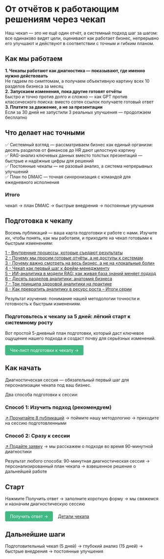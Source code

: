 # От отчётов к работающим решениям через чекап

Наш чекап — это не ещё один отчёт, а системный подход шаг за шагом: все одинаково видят цели, оценивают как работает бизнес, непрерывно его улучшают и действуют в соответствии с точным и гибким планом.

## Как мы работаем

**1. Чекапы работают как диагностика — показывают, где именно нужно действовать** <br>
Не гадаем по симптомам, а получаем объективную картину всех 10 разделов бизнеса за месяц
<br>
**2. Запускаем изменения, пока другие готовят отчёты** <br>
Быстро и точно против долго и сложно — как GPT против классического поиска: вместо сотен ссылок получаете готовый ответ
<br>
**3. Платите за движение, а не за презентации** <br>
Если за 30 дней не запустили 3 реальных улучшения — продолжаем бесплатно

## Что делает нас точными

✅ Системный взгляд — рассматриваем бизнес как единый организм: десять разделов от финансов до HR дают целостную картину
<br>
✅ RAG-анализ ключевых данных вместо толстых презентаций — быстрые и надёжные цифры для решений
<br>
✅ Постоянные чекапы — не разовый анализ, а система непрерывных улучшений
<br>
✅ План по DMAIC — точная синхронизация с командой для ежедневного исполнения

### Итого 
чекап → план DMAIC → быстрые внедрения → постоянные улучшения

## Подготовка к чекапу

Восемь публикаций — ваша карта подготовки к работе с нами. Изучите их, чтобы понять, как мы работаем, и приходите на чекап готовыми к быстрым изменениям:

[1 - Внутренние процессы, которые съедают результаты](/checkup/prep/01-hidden-problems-blocking-growth) <br>
[2 - Почему мы просим готовые отчёты, а не доступы к системам](/checkup/prep/02-why-we-request-ready-reports-not-system-access) <br>
[3 - Почему важно смотреть на весь бизнес, а не на «локальные боли»](/checkup/prep/03-system-diagnostics-vs-one-time-solutions) <br>
[4 - Чекап как первый шаг к фрейм-менеджменту](/checkup/prep/04-checkup-for-data-driven-decisions) <br>
[5 - ИИ-аналитика в модели RAG: как живая база знаний меняет подход](/checkup/prep/05-ai-analytics-rag-management) <br>
[6 - Десять разделов аналитики: анатомия бизнеса](/checkup/prep/06-10-diagnostic-sections) <br>
[7 - Три принципа здоровой аналитики на практике](/checkup/prep/07-three-reliable-analytics-principles) <br>
[8 - Как превратить аналитику в ресурс роста – Итоги серии](/checkup/prep/08-analytics-transparent-management) <br>

Результат изучения: понимание нашей методологии точности и готовность к быстрым изменениям.

### Подготовьтесь к чекапу за 5 дней: лёгкий старт к системному росту
Вот простой 5-дневный план подготовки, который даст ключевое ощущение нашего подхода и создаст почву для серьёзных изменений.
<br>
<div class="specs-button">
  <a href="/checkup/checklist">Чек-лист подготовки к чекапу →</a>
</div>


## Как начать

Диагностическая сессия — обязательный первый шаг для персонализации чекапа под ваш бизнес.

Два способа подготовки к сессии:

### Способ 1: Изучить подход (рекомендуем)
[↗ Прочитайте 8 публикаций](/checkup/prep/overview) → поймите нашу методологию → приходите на сессию подготовленными

### Способ 2: Сразу к сессии
[↗ Подайте заявку](/apply) → мы расскажем о подходе во время 90-минутной диагностики

Результат любого способа:
90-минутная диагностическая сессия → персонализированный план чекапа → взвешенное решение о дальнейшей работе

## Старт

Нажмите Получить ответ → заполните короткую форму → мы свяжемся и назначим диагностическую сессию

<div class="button-link-container">
  <div class="specs-button">
    <a href="/apply">Получить ответ →</a>
  </div>
  <a href="/checkup/specs" class="text-link">Детали чекапа</a>
</div>

<style>
.button-link-container {
  display: flex;
  align-items: center;
  gap: 16px; /* Расстояние между элементами */
  margin: 1rem 0;
}

.specs-button a {
  display: inline-block;
  padding: 8px 16px;
  background-color: #42b983;
  color: white !important;
  text-decoration: none !important;
  border-radius: 4px;
}

.text-link {
  color: var(--vp-c-brand); /* Используем переменные VitePress */
  text-decoration: underline !important;
}
</style>

## Дальнейшие шаги
Подготовительный чекап (5 дней) → глубокий анализ (15 дней) → быстрые внедрения → постоянные улучшения
